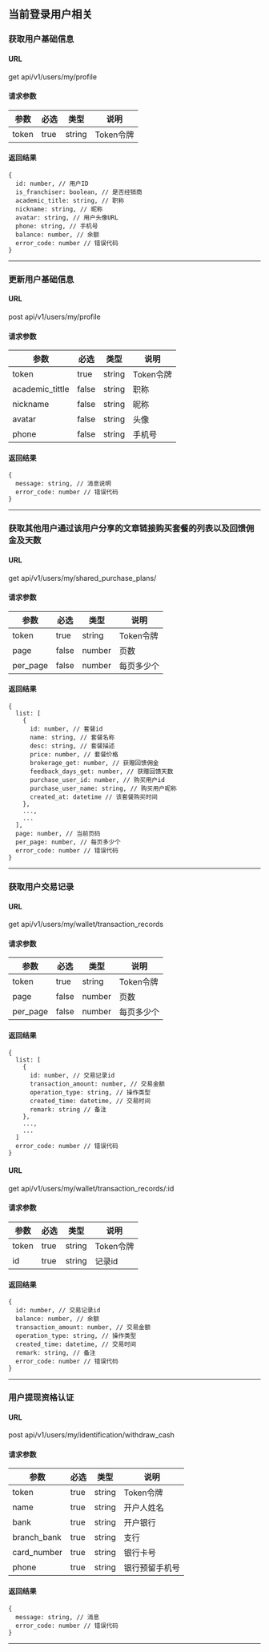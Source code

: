 ## 当前登录用户相关

### 获取用户基础信息
#### URL
get api/v1/users/my/profile

#### 请求参数
| 参数       | 必选 | 类型   | 说明 |
| --------- | ---- | ------ | ----|
| token   | true | string |  Token令牌 |


#### 返回结果
```
{
  id: number, // 用户ID
  is_franchiser: boolean, // 是否经销商
  academic_title: string, // 职称
  nickname: string, // 昵称
  avatar: string, // 用户头像URL
  phone: string, // 手机号
  balance: number, // 余额
  error_code: number // 错误代码
}
```

---

### 更新用户基础信息
#### URL
post api/v1/users/my/profile

#### 请求参数
| 参数       | 必选 | 类型   | 说明 |
| --------- | ---- | ------ | ----|
| token | true | string |  Token令牌 |
| academic\_tittle | false | string | 职称 |
| nickname | false | string| 昵称 |
| avatar | false | string | 头像 |
| phone | false| string | 手机号 |

#### 返回结果
```
{
  message: string, // 消息说明
  error_code: number // 错误代码
}
```
 
---

### 获取其他用户通过该用户分享的文章链接购买套餐的列表以及回馈佣金及天数
#### URL
get api/v1/users/my/shared\_purchase\_plans/

#### 请求参数
| 参数       | 必选 | 类型   | 说明 |
| --------- | ---- | ------ | ----|
| token | true | string | Token令牌 |
| page | false | number | 页数 |
| per\_page | false | number | 每页多少个 |

#### 返回结果
```
{
  list: [
    {
      id: number, // 套餐id
      name: string, // 套餐名称
      desc: string, // 套餐描述
      price: number, // 套餐价格
      brokerage_get: number, // 获赠回馈佣金
      feedback_days_get: number, // 获赠回馈天数
      purchase_user_id: number, // 购买用户id
      purchase_user_name: string, // 购买用户昵称
      created_at: datetime // 该套餐购买时间
    },
    ...,
    ...
  ],
  page: number, // 当前页码
  per_page: number, // 每页多少个
  error_code: number // 错误代码
}
```

---

### 获取用户交易记录
#### URL
get api/v1/users/my/wallet/transaction\_records

#### 请求参数
| 参数       | 必选 | 类型   | 说明 |
| --------- | ---- | ------ | ----|
| token | true | string | Token令牌 |
| page | false | number | 页数 |
| per\_page | false | number | 每页多少个 |

#### 返回结果
```
{
  list: [
    {
      id: number, // 交易记录id
      transaction_amount: number, // 交易金额
      operation_type: string, // 操作类型
      created_time: datetime, // 交易时间
      remark: string // 备注
    },
    ...,
    ...
  ]
  error_code: number // 错误代码
}

```
#### URL
get api/v1/users/my/wallet/transaction\_records/:id

#### 请求参数
| 参数       | 必选 | 类型   | 说明 |
| --------- | ---- | ------ | ----|
| token | true | string | Token令牌 |
| id | true | string | 记录id |

#### 返回结果
```
{
  id: number, // 交易记录id
  balance: number, // 余额
  transaction_amount: number, // 交易金额
  operation_type: string, // 操作类型
  created_time: datetime, // 交易时间
  remark: string, // 备注
  error_code: number // 错误代码
}
```
---

### 用户提现资格认证
#### URL
post api/v1/users/my/identification/withdraw\_cash

#### 请求参数
| 参数       | 必选 | 类型   | 说明 |
| --------- | ---- | ------ | ----|
| token | true | string | Token令牌 |
| name | true | string | 开户人姓名 |
| bank | true | string | 开户银行 |
| branch\_bank | true | string | 支行 |
| card\_number | true | string | 银行卡号 |
| phone | true | string | 银行预留手机号 |


#### 返回结果
```
{
  message: string, // 消息
  error_code: number // 错误代码
}
```

---
